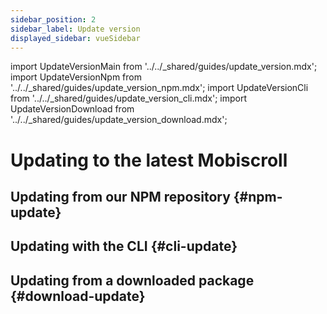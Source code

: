 ```yaml
---
sidebar_position: 2
sidebar_label: Update version
displayed_sidebar: vueSidebar
---
```


import UpdateVersionMain from '../../_shared/guides/update_version.mdx';
import UpdateVersionNpm from '../../_shared/guides/update_version_npm.mdx';
import UpdateVersionCli from '../../_shared/guides/update_version_cli.mdx';
import UpdateVersionDownload from '../../_shared/guides/update_version_download.mdx';

# Updating to the latest Mobiscroll

<UpdateVersionMain />

## Updating from our NPM repository {#npm-update}

<UpdateVersionNpm framework="vue" />

## Updating with the CLI {#cli-update}

<UpdateVersionCli framework="vue" />

## Updating from a downloaded package {#download-update}

<UpdateVersionDownload framework="vue" />
